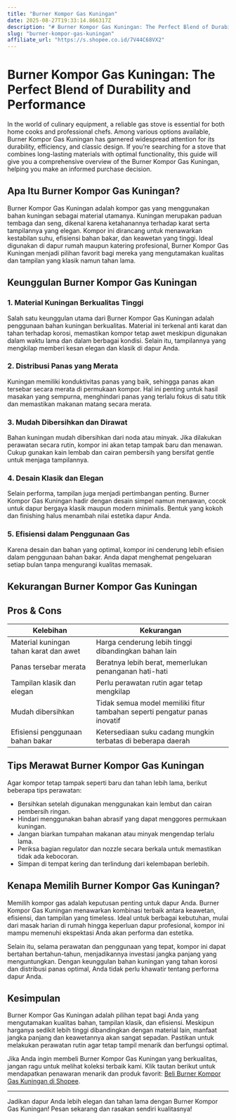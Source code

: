 ```yaml
---
title: "Burner Kompor Gas Kuningan"
date: 2025-08-27T19:33:14.866317Z
description: "# Burner Kompor Gas Kuningan: The Perfect Blend of Durability and Performance..."
slug: "burner-kompor-gas-kuningan"
affiliate_url: "https://s.shopee.co.id/7V44C68VX2"
---
```

# Burner Kompor Gas Kuningan: The Perfect Blend of Durability and Performance

In the world of culinary equipment, a reliable gas stove is essential for both home cooks and professional chefs. Among various options available, Burner Kompor Gas Kuningan has garnered widespread attention for its durability, efficiency, and classic design. If you’re searching for a stove that combines long-lasting materials with optimal functionality, this guide will give you a comprehensive overview of the Burner Kompor Gas Kuningan, helping you make an informed purchase decision.

## Apa Itu Burner Kompor Gas Kuningan?

Burner Kompor Gas Kuningan adalah kompor gas yang menggunakan bahan kuningan sebagai material utamanya. Kuningan merupakan paduan tembaga dan seng, dikenal karena ketahanannya terhadap karat serta tampilannya yang elegan. Kompor ini dirancang untuk menawarkan kestabilan suhu, efisiensi bahan bakar, dan keawetan yang tinggi. Ideal digunakan di dapur rumah maupun katering profesional, Burner Kompor Gas Kuningan menjadi pilihan favorit bagi mereka yang mengutamakan kualitas dan tampilan yang klasik namun tahan lama.

## Keunggulan Burner Kompor Gas Kuningan

### 1. Material Kuningan Berkualitas Tinggi

Salah satu keunggulan utama dari Burner Kompor Gas Kuningan adalah penggunaan bahan kuningan berkualitas. Material ini terkenal anti karat dan tahan terhadap korosi, memastikan kompor tetap awet meskipun digunakan dalam waktu lama dan dalam berbagai kondisi. Selain itu, tampilannya yang mengkilap memberi kesan elegan dan klasik di dapur Anda.

### 2. Distribusi Panas yang Merata

Kuningan memiliki konduktivitas panas yang baik, sehingga panas akan tersebar secara merata di permukaan kompor. Hal ini penting untuk hasil masakan yang sempurna, menghindari panas yang terlalu fokus di satu titik dan memastikan makanan matang secara merata.

### 3. Mudah Dibersihkan dan Dirawat

Bahan kuningan mudah dibersihkan dari noda atau minyak. Jika dilakukan perawatan secara rutin, kompor ini akan tetap tampak baru dan menawan. Cukup gunakan kain lembab dan cairan pembersih yang bersifat gentle untuk menjaga tampilannya.

### 4. Desain Klasik dan Elegan

Selain performa, tampilan juga menjadi pertimbangan penting. Burner Kompor Gas Kuningan hadir dengan desain simpel namun menawan, cocok untuk dapur bergaya klasik maupun modern minimalis. Bentuk yang kokoh dan finishing halus menambah nilai estetika dapur Anda.

### 5. Efisiensi dalam Penggunaan Gas

Karena desain dan bahan yang optimal, kompor ini cenderung lebih efisien dalam penggunaan bahan bakar. Anda dapat menghemat pengeluaran setiap bulan tanpa mengurangi kualitas memasak.

## Kekurangan Burner Kompor Gas Kuningan

## Pros & Cons

| Kelebihan                                  | Kekurangan                               |
|--------------------------------------------|------------------------------------------|
| Material kuningan tahan karat dan awet    | Harga cenderung lebih tinggi dibandingkan bahan lain |
| Panas tersebar merata                      | Beratnya lebih berat, memerlukan penanganan hati-hati |
| Tampilan klasik dan elegan                | Perlu perawatan rutin agar tetap mengkilap |
| Mudah dibersihkan                         | Tidak semua model memiliki fitur tambahan seperti pengatur panas inovatif  |
| Efisiensi penggunaan bahan bakar           | Ketersediaan suku cadang mungkin terbatas di beberapa daerah |

## Tips Merawat Burner Kompor Gas Kuningan

Agar kompor tetap tampak seperti baru dan tahan lebih lama, berikut beberapa tips perawatan:

- Bersihkan setelah digunakan menggunakan kain lembut dan cairan pembersih ringan.
- Hindari menggunakan bahan abrasif yang dapat menggores permukaan kuningan.
- Jangan biarkan tumpahan makanan atau minyak mengendap terlalu lama.
- Periksa bagian regulator dan nozzle secara berkala untuk memastikan tidak ada kebocoran.
- Simpan di tempat kering dan terlindung dari kelembapan berlebih.

## Kenapa Memilih Burner Kompor Gas Kuningan?

Memilih kompor gas adalah keputusan penting untuk dapur Anda. Burner Kompor Gas Kuningan menawarkan kombinasi terbaik antara keawetan, efisiensi, dan tampilan yang timeless. Ideal untuk berbagai kebutuhan, mulai dari masak harian di rumah hingga keperluan dapur profesional, kompor ini mampu memenuhi ekspektasi Anda akan performa dan estetika.

Selain itu, selama perawatan dan penggunaan yang tepat, kompor ini dapat bertahan bertahun-tahun, menjadikannya investasi jangka panjang yang menguntungkan. Dengan keunggulan bahan kuningan yang tahan korosi dan distribusi panas optimal, Anda tidak perlu khawatir tentang performa dapur Anda.

## Kesimpulan

Burner Kompor Gas Kuningan adalah pilihan tepat bagi Anda yang mengutamakan kualitas bahan, tampilan klasik, dan efisiensi. Meskipun harganya sedikit lebih tinggi dibandingkan dengan material lain, manfaat jangka panjang dan keawetannya akan sangat sepadan. Pastikan untuk melakukan perawatan rutin agar tetap tampil menarik dan berfungsi optimal.

Jika Anda ingin membeli Burner Kompor Gas Kuningan yang berkualitas, jangan ragu untuk melihat koleksi terbaik kami. Klik tautan berikut untuk mendapatkan penawaran menarik dan produk favorit: [Beli Burner Kompor Gas Kuningan di Shopee](https://s.shopee.co.id/7V44C68VX2).

---

Jadikan dapur Anda lebih elegan dan tahan lama dengan Burner Kompor Gas Kuningan! Pesan sekarang dan rasakan sendiri kualitasnya!